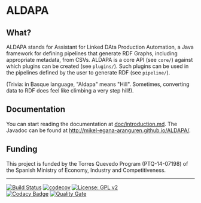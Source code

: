 ALDAPA
======

## What?

ALDAPA stands for Assistant for Linked DAta Production Automation, a Java framework for defining pipelines that generate RDF Graphs, including appropriate metadata, from CSVs. ALDAPA is a core API (see `core/`) against which plugins can be created (see `plugins/`). Such plugins can be used in the pipelines defined by the user to generate RDF (see `pipeline/`).

(Trivia: in Basque language, "Aldapa" means "Hill". Sometimes, converting data to RDF does feel like climbing a very step hill!).

## Documentation

You can start reading the documentation at [doc/introduction.md](doc/index.md). The Javadoc can be found at http://mikel-egana-aranguren.github.io/ALDAPA/.

## Funding

This project is funded by the Torres Quevedo Program (PTQ-14-07198) of the Spanish Ministry of Economy, Industry and Competitiveness. 

---

[![Build Status](https://travis-ci.org/mikel-egana-aranguren/ALDAPA.svg?branch=develop)](https://travis-ci.org/mikel-egana-aranguren/ALDAPA) 
[![codecov](https://codecov.io/gh/mikel-egana-aranguren/ALDAPA/branch/develop/graph/badge.svg)](https://codecov.io/gh/mikel-egana-aranguren/ALDAPA) 
[![License: GPL v2](https://img.shields.io/badge/License-GPL%20v2-blue.svg)](https://github.com/mikel-egana-aranguren/ALDAPA/blob/master/LICENSE)  
[![Codacy Badge](https://api.codacy.com/project/badge/Grade/b07a17dfb28a4e0784cbefcc9cfb8692)](https://www.codacy.com/app/mikel-egana-aranguren/ALDAPA?utm_source=github.com&amp;utm_medium=referral&amp;utm_content=mikel-egana-aranguren/ALDAPA&amp;utm_campaign=Badge_Grade)
[![Quality Gate](http://descargas.eurohelp.es/descargas/aldapa/badges/gate/quality-gate.svg)](http://descargas.eurohelp.es/api/badges/gate%3fkey=es.eurohelp.lod.aldapa)  
